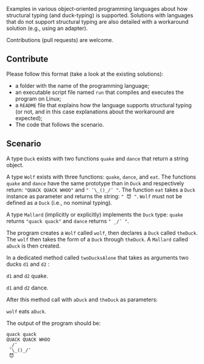 Examples in various object-oriented programming languages about how structural typing (and duck-typing) is supported.
Solutions with languages that do not support structural typing are also detailed with a workaround solution (e.g., using an adapter).

Contributions (pull requests) are welcome.

## Contribute

Please follow this format (take a look at the existing solutions):
- a folder with the name of the programming language;
- an executable script file named `run` that compiles and executes the program on Linux;
- a `README` file that explains how the language supports structural typing (or not, and in this case explanations about the workaround are expected);
- The code that follows the scenario.

## Scenario

A type `Duck` exists with two functions `quake` and `dance` that return a string object.

A type `Wolf` exists with three functions: `quake`, `dance`, and `eat`. The functions `quake` and `dance` have the same prototype than in `Duck` and respectively return: `"QUACK QUACK WHOO"` and `" ¯\_()_/¯ "`. The function `eat` takes a `Duck` instance as parameter and returns the string: `" 😈 "`. `Wolf` must not be defined as a `Duck` (i.e., no nominal typing). 

A type `Mallard` (implicitly or explicitly) implements the `Duck` type: `quake` returns `"quack quack"` and `dance` returns `" _/¯ "`.

The program creates a `Wolf` called `wolf`, then declares a `Duck` called `theDuck`. The `wolf` then takes the form of a `Duck` through `theDuck`. A `Mallard` called `aDuck` is then created.

In a dedicated method called `twoDucksAlone` that takes as arguments two ducks `d1` and `d2` :

`d1` and `d2` quake.

`d1` and `d2` dance.

After this method call with `aDuck` and `theDuck` as parameters:

`wolf` eats `aDuck`.

The output of the program should be:

```
quack quack
QUACK QUACK WHOO
 _/¯ 
 ¯\_()_/¯ 
 😈 
 ```
